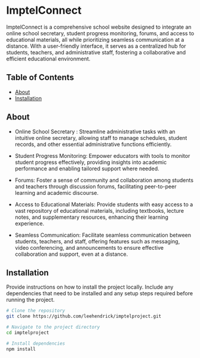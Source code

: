 # ImptelConnect

ImptelConnect is a comprehensive school website designed to integrate an online school secretary, student progress monitoring, forums, and access to educational materials, all while prioritizing seamless communication at a distance. With a user-friendly interface, it serves as a centralized hub for students, teachers, and administrative staff, fostering a collaborative and efficient educational environment.

## Table of Contents

- [About](#about)
- [Installation](#installation)

## About
* Online School Secretary : Streamline administrative tasks with an intuitive online secretary, allowing staff to manage schedules, student records, and other essential administrative functions efficiently.

* Student Progress Monitoring: Empower educators with tools to monitor student progress effectively, providing insights into academic performance and enabling tailored support where needed.

* Forums: Foster a sense of community and collaboration among students and teachers through discussion forums, facilitating peer-to-peer learning and academic discourse.

* Access to Educational Materials: Provide students with easy access to a vast repository of educational materials, including textbooks, lecture notes, and supplementary resources, enhancing their learning experience.

* Seamless Communication: Facilitate seamless communication between students, teachers, and staff, offering features such as messaging, video conferencing, and announcements to ensure effective collaboration and support, even at a distance.
## Installation

Provide instructions on how to install the project locally. Include any dependencies that need to be installed and any setup steps required before running the project.

```bash
# Clone the repository
git clone https://github.com/leehendrick/imptelproject.git

# Navigate to the project directory
cd imptelproject

# Install dependencies
npm install
